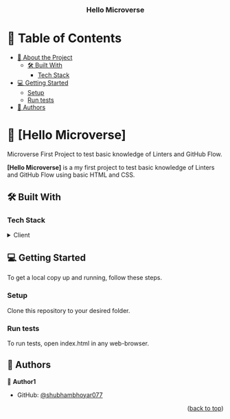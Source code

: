 <a name="readme-top"></a>

<!--
HOW TO USE:
This is an example of how you may give instructions on setting up your project locally.

Modify this file to match your project and remove sections that don't apply.

REQUIRED SECTIONS:
- Table of Contents
- About the Project
  - Built With
  - Live Demo
- Getting Started
- Authors
- Future Features
- Contributing
- Show your support
- Acknowledgements
- License

OPTIONAL SECTIONS:
- FAQ

After you're finished please remove all the comments and instructions!
-->

<div align="center">
  <br/>
  <h3><b>Hello Microverse</b></h3>
</div>

<!-- TABLE OF CONTENTS -->

# 📗 Table of Contents

- [📖 About the Project](#about-project)
  - [🛠 Built With](#built-with)
    - [Tech Stack](#tech-stack)
- [💻 Getting Started](#getting-started)
  - [Setup](#setup)
  - [Run tests](#run-tests)
- [👥 Authors](#authors)

<!-- PROJECT DESCRIPTION -->

# 📖 [Hello Microverse] <a name="about-project"></a>

Microverse First Project to test basic knowledge of Linters and GitHub Flow.

**[Hello Microverse]** is a my first project to test basic knowledge of Linters and GitHub Flow using basic HTML and CSS.

## 🛠 Built With <a name="built-with"></a>

### Tech Stack <a name="tech-stack"></a>

<details>
  <summary>Client</summary>
  <ul>
    Html and CSS
  </ul>
</details>

## 💻 Getting Started <a name="getting-started"></a>


To get a local copy up and running, follow these steps.

### Setup

Clone this repository to your desired folder.

### Run tests

To run tests, open index.html in any web-browser.

## 👥 Authors <a name="authors"></a>

👤 **Author1**

- GitHub: [@shubhambhoyar077](https://github.com/githubhandle)

<p align="right">(<a href="#readme-top">back to top</a>)</p>
